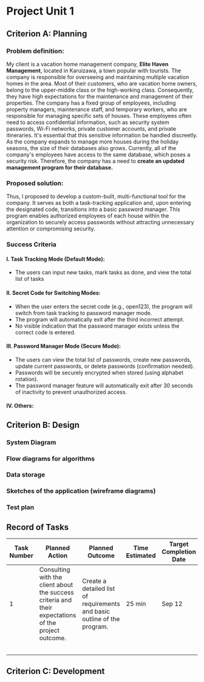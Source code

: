 # Project Unit 1

## Criterion A: Planning
### Problem definition: 
My client is a vacation home management company, **Elite Haven Management**, located in Karuizawa, a town popular with tourists. The company is responsible for overseeing and maintaining multiple vacation homes in the area. Most of their customers, who are vacation home owners, belong to the upper-middle class or the high-working class. Consequently, they have high expectations for the maintenance and management of their properties. The company has a fixed group of employees, including property managers, maintenance staff, and temporary workers, who are responsible for managing specific sets of houses. These employees often need to access confidential information, such as security system passwords, Wi-Fi networks, private customer accounts, and private itineraries. It's essential that this sensitive information be handled discreetly. As the company expands to manage more houses during the holiday seasons, the size of their databases also grows. Currently, all of the company's employees have access to the same database, which poses a security risk. Therefore, the company has a need to **create an updated management program for their database.**

### Proposed solution: 
Thus, I proposed to develop a custom-built, multi-functional tool for the company. It serves as both a task-tracking application and, upon entering the designated code, transitions into a basic password manager. This program enables authorized employees of each house within the organization to securely access passwords without attracting unnecessary attention or compromising security.
### Success Criteria
#### I. Task Tracking Mode (Default Mode):
  * The users can input new tasks, mark tasks as done, and view the total list of tasks
#### II. Secret Code for Switching Modes:
  * When the user enters the secret code (e.g., open123), the program will switch from task tracking to password manager mode.
  * The program will automatically exit after the third incorrect attempt.
  * No visible indication that the password manager exists unless the correct code is entered.
#### III. Password Manager Mode (Secure Mode):
  * The users can view the total list of passwords, create new passwords, update current passwords, or delete passwords (confirmation needed).
  * Passwords will be securely encrypted when stored (using alphabet rotation).
  * The password manager feature will automatically exit after 30 seconds of inactivity to prevent unauthorized access.
#### IV. Others: 
## Criterion B: Design
### System Diagram
### Flow diagrams for algorithms
### Data storage
### Sketches of the application (wireframe diagrams)

### Test plan

## Record of Tasks
| Task Number | Planned Action              | Planned Outcome                                                 | Time Estimated | Target Completion Date | Criterion |
|-------------|-----------------------------|-----------------------------------------------------------------|----------------|------------------------|-----------|
| 1           | Consulting with the client about the success criteria and their expectations of the project outcome. | Create a detailed list of requirements and basic outline of the program. | 25 min         | Sep 12                  | A         |
|             |                             |                                                                 |                |                        |           |
|             |                             |                                                                 |                |                        |           |
|             |                             |                                                                 |                |                        |           |
|             |                             |                                                                 |                |                        |           |
|             |                             |                                                                 |                |                        |           |

## Criterion C: Development 
